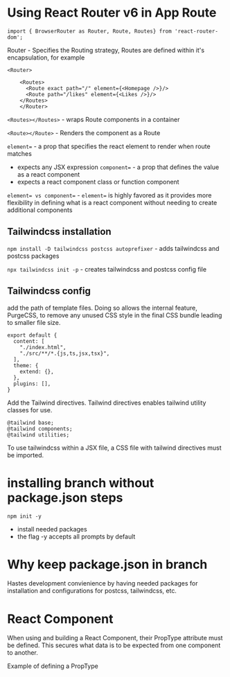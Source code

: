 
# Using React Router v6 in App Route


```
import { BrowserRouter as Router, Route, Routes} from 'react-router-dom';
```

Router - Specifies the Routing strategy, Routes are defined within it's encapsulation, for example
```
<Router> 
    
    <Routes>
      <Route exact path="/" element={<Homepage />}/>
      <Route path="/likes" element={<Likes />}/>
    </Routes>
    </Router>
```

```<Routes></Routes>``` - wraps Route components in a container

```<Route></Route>``` - Renders the component as a Route

```element=``` - a prop that specifies the react element to render when route matches
- expects any JSX expression
```component=``` - a prop that defines the value as a react component
- expects a react component class or function component

```element= vs component=``` - ```element=``` is highly favored as it provides more flexibility in defining what is a react component without needing to create additional components

## Tailwindcss installation

```npm install -D tailwindcss postcss autoprefixer``` - 
adds tailwindcss and postcss packages

```npx tailwindcss init -p``` - 
creates tailwindcss and postcss config file

## Tailwindcss config

add the path of template files. Doing so allows the internal feature, PurgeCSS, to remove any unused CSS style in the final CSS bundle leading to smaller file size.

```
export default {
  content: [
    "./index.html",
    "./src/**/*.{js,ts,jsx,tsx}",
  ],
  theme: {
    extend: {},
  },
  plugins: [],
}
```

Add the Tailwind directives. Tailwind directives enables tailwind utility classes for use.

```
@tailwind base;
@tailwind components;
@tailwind utilities;
```

To use tailwindcss within a JSX file, a CSS file with tailwind directives must be imported.

# installing branch without package.json steps

```npm init -y```
- install needed packages
- the flag -y accepts all prompts by default

# Why keep package.json in branch
Hastes development convienience by having needed packages for installation and configurations for postcss, tailwindcss, etc.

# React Component
When using and building a React Component, their PropType attribute must be defined.
This secures what data is to be expected from one component to another.

Example of defining a PropType

```

```